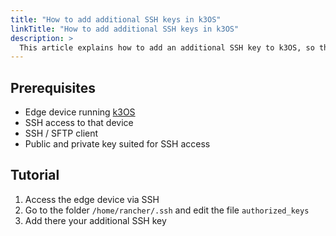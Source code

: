 ```yaml
---
title: "How to add additional SSH keys in k3OS"
linkTitle: "How to add additional SSH keys in k3OS"
description: >
  This article explains how to add an additional SSH key to k3OS, so that multiple people can access the device
---
```


## Prerequisites

- Edge device running [k3OS](https://github.com/rancher/k3os)
- SSH access to that device
- SSH / SFTP client
- Public and private key suited for SSH access

## Tutorial

1. Access the edge device via SSH
2. Go to the folder `/home/rancher/.ssh` and edit the file `authorized_keys`
3. Add there your additional SSH key
